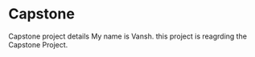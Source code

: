 # Capstone
Capstone project details
My name is Vansh. this project is reagrding the Capstone Project.
